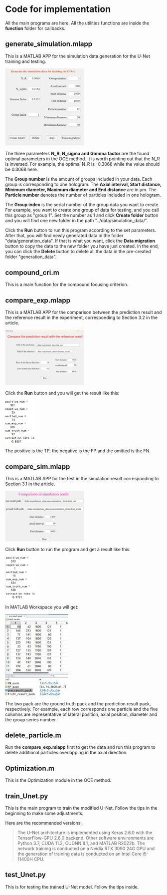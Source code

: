 # Code for implementation

All the main programs are here. All the utilities functions are inside the **function** folder for callbacks.

## generate_simulation.mlapp

This is a MATLAB APP for the simulation data generation for the U-Net training and testing.

<img src=https://github.com/zhoubozhen/LBS/blob/main/imgs/Generation_app.jpg width=50%>


The three parameters **N_R, N_sigma and Gamma factor** are the found optimal parameters in the OCE method. It is worth pointing out that the N_R is inversed. For example, the optimal N_R is -0.3068 while the value should be 0.3068 here.

The **Group number** is the amount of groups included in your data. Each group is corresponding to one hologram. The **Axial interval, Start distance, Minimum diameter, Maximum diameter and End distance** are in μm. The **Particle number** denotes the number of particles included in one hologram. 

The **Group index** is the serial number of the group data you want to create. For example, you want to create one group of data for testing, and you call this group as "group 1". Set the number as 1 and click **Create folder** button and you will find one new folder in the path "../data/simulation_data/".

Click the **Run** button to run this program according to the set parameters. After that, you will find newly generated data in the folder "data/generation_data". If that is what you want, click the **Data migration** button to copy the data to the new folder you have just created. In the end, you can click the **Delete** button to delete all the data in the pre-created folder "generation_data".

## compound_cri.m

This is a main function for the compound focusing criterion.

## compare_exp.mlapp

This is a MATLAB APP for the comparison between the prediction result and the reference result in the experiment, corresponding to Section 3.2 in the article.

<img src=https://github.com/zhoubozhen/LBS/blob/main/imgs/compare_exp.jpg width=50%>


Click the **Run** button and you will get the result like this:

<img src=https://github.com/zhoubozhen/LBS/blob/main/imgs/compare_exp_result.jpg width=20%>


The positive is the TP, the negative is the FP and the omitted is the FN.

## compare_sim.mlapp

This is a MATLAB APP for the test in the simulation result corresponding to Section 3.1 in the article.

<img src=https://github.com/zhoubozhen/LBS/blob/main/imgs/compare_sim.jpg width=50%>


Click **Run** button to run the program and get a result like this:

<img src=https://github.com/zhoubozhen/LBS/blob/main/imgs/compare_sim_result.jpg width=20%>


In MATLAB Workspace you will get:

<img src=https://github.com/zhoubozhen/LBS/blob/main/imgs/sim_result_sample.jpg width=40%>


The two pack are the ground truth pack and the prediction result pack, respectively. For example, each row corresponds one particle and the five columns are representative of lateral position, axial position, diameter and the group series number.

## delete_particle.m

Run the **compare_exp.mlapp**  first to get the data and run this program to delete additional particles overlapping in the axial direction.

## Optimization.m

This is the Optimization module in the OCE method.

## train_Unet.py

This is the main program to train the modified U-Net. Follow the tips in the beginning to make some adjustments.

Here are the recommended versions:

> The U-Net architecture is implemented using Keras 2.6.0 with the TensorFlow-GPU  2.6.0 backend. Other software environments are Python 3.7, CUDA 11.2, CUDNN 8.1, and  MATLAB R2022b. The network training is conducted on a Nvidia RTX 3090 24G GPU and  the generation of training data is conducted on an Intel Core i5-11400H CPU.

## test_Unet.py

This is for testing the trained U-Net model. Follow the tips inside.
